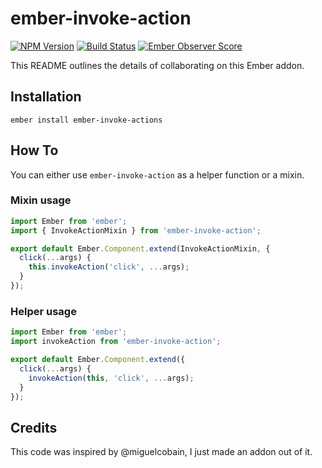 # ember-invoke-action
[![NPM Version](https://badge.fury.io/js/ember-invoke-action.svg)](http://badge.fury.io/js/ember-invoke-action)
[![Build Status](https://travis-ci.org/martndemus/ember-invoke-action.svg?branch=master)](https://travis-ci.org/martndemus/ember-invoke-action)
[![Ember Observer Score](http://emberobserver.com/badges/ember-invoke-action.svg)](http://emberobserver.com/addons/ember-invoke-action)

This README outlines the details of collaborating on this Ember addon.

## Installation

```
ember install ember-invoke-actions
```

## How To

You can either use `ember-invoke-action` as a helper function or a mixin.

### Mixin usage

```javascript
import Ember from 'ember';
import { InvokeActionMixin } from 'ember-invoke-action';

export default Ember.Component.extend(InvokeActionMixin, {
  click(...args) {
    this.invokeAction('click', ...args);
  }
});
```

### Helper usage

```javascript
import Ember from 'ember';
import invokeAction from 'ember-invoke-action';

export default Ember.Component.extend({
  click(...args) {
    invokeAction(this, 'click', ...args);
  }
});
```

## Credits

This code was inspired by @miguelcobain, I just made an addon out of it.
